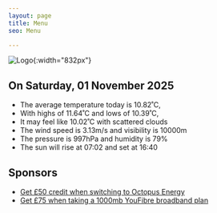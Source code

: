 ```yaml
---
layout: page
title: Menu
seo: Menu

---
```


![Logo](/images/logo.jpg){:width="832px"}

<!-- weather_marker starts -->
## On Saturday, 01 November 2025

- The average temperature today is 10.82˚C,
- With highs of 11.64˚C and lows of 10.39˚C,
- It may feel like 10.02˚C with scattered clouds
- The wind speed is 3.13m/s and visibility is 10000m
- The pressure is 997hPa and humidity is 79%
- The sun will rise at 07:02 and set at 16:40

<!-- weather_marker ends -->

## Sponsors

- [Get £50 credit when switching to Octopus Energy](https://bit.ly/3oD1nnS)
- [Get £75 when taking a 1000mb YouFibre broadband plan](https://aklam.io/91zWhU?)
